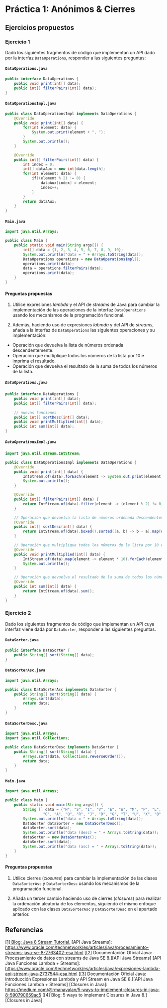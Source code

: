 # Práctica 1: Anónimos & Cierres

## Ejercicios propuestos

### Ejercicio 1

Dado los siguientes fragmentos de código que implementan un API dado por la interfaz `DataOperations`, responder a las siguientes preguntas:

#### `DataOperations.java`

```java
public interface DataOperations {
    public void print(int[] data);
    public int[] filterPairs(int[] data);
}
```

#### `DataOperationsImpl.java`

```java
public class DataOperationsImpl implements DataOperations {
    @Override
    public void print(int[] data) {
        for(int element: data) {
            System.out.print(element + ", ");
        }
        System.out.println();
    }

    @Override
    public int[] filterPairs(int[] data) {
        int index = 0;
        int[] dataAux = new int[data.length];
        for(int element: data) {
            if((element % 2) != 0) {
                dataAux[index] = element;
                index++;
            }
        }
        return dataAux;
    }
}
```

#### `Main.java`

```java
import java.util.Arrays;

public class Main {
    public static void main(String args[]) {
        int[] data = {1, 2, 3, 4, 5, 6, 7, 8, 9, 10};
        System.out.println("data = " + Arrays.toString(data));
        DataOperations operations = new DataOperationsImpl();
        operations.print(data);
        data = operations.filterPairs(data);
        operations.print(data);
    }
}
```

#### Preguntas propuestas

1. Utilice expresiones *lambda* y el API de *streams* de Java para cambiar la implementación de las operaciones de la interfaz `DataOperations` usando los mecanismos de la programación funcional.

2. Además, haciendo uso de expresiones *labmda* y del API de *streams*, añada a la interfaz de `DataOperations` las siguientes operaciones y su implementación:

- Operación que devuelva la lista de números ordenada descendentemente.
- Operación que multiplique todos los números de la lista por 10 e imprima el resultado.
- Operación que devuelva el resultado de la suma de todos los números de la lista.

##### `DataOperations.java`

```java
public interface DataOperations {
    public void print(int[] data);
    public int[] filterPairs(int[] data);
    
    // nuevas funciones
    public int[] sortDesc(int[] data);
    public void printMultiplied(int[] data);
    public int sum(int[] data);
}
```

##### `DataOperationsImpl.java`

```java
import java.util.stream.IntStream;

public class DataOperationsImpl implements DataOperations {
    @Override
    public void print(int[] data) {
        IntStream.of(data).forEach(element -> System.out.print(element + ", "));
        System.out.println();
    }

    @Override
    public int[] filterPairs(int[] data) {
        return IntStream.of(data).filter(element -> (element % 2) != 0).toArray();
    }

    // Operación que devuelva la lista de números ordenada descendentemente.
    @Override
    public int[] sortDesc(int[] data) {
        return IntStream.of(data).boxed().sorted((a, b) -> b - a).mapToInt(i -> i).toArray();
    }

    // Operación que multiplique todos los números de la lista por 10 e imprima el resultado.
    @Override
    public void printMultiplied(int[] data) {
        IntStream.of(data).map(element -> element * 10).forEach(element -> System.out.print(element + ", "));
        System.out.println();
    }

    // Operación que devuelva el resultado de la suma de todos los números de la lista.
    @Override
    public int sum(int[] data) {
        return IntStream.of(data).sum();
    }
}
```


### Ejercicio 2

Dado los siguientes fragmentos de código que implementan un API cuya interfaz viene dada por `DataSorter`, responder a las siguientes preguntas.

#### `DataSorter.java`

```java
public interface DataSorter {
    public String[] sort(String[] data);
}
```

#### `DataSorterAsc.java`

```java
import java.util.Arrays;

public class DataSorterAsc implements DataSorter {
    public String[] sort(String[] data) {
        Arrays.sort(data);
        return data;
    }
}
```

#### `DataSorterDesc.java`

```java
import java.util.Arrays;
import java.util.Collections;

public class DataSorterDesc implements DataSorter {
    public String[] sort(String[] data) {
        Arrays.sort(data, Collections.reverseOrder());
        return data;
    }
}

```

#### `Main.java`

```java
import java.util.Arrays;

public class Main {
    public static void main(String args[]) {
        String [] data = {"H", "S", "I", "V", "E", "W", "M", "P", "L",  "C", "N", "K",
                 "O", "A", "Q", "R", "J", "D", "G", "T", "U", "X", "B", "Y", "Z", "F"};
        System.out.println("data = " + Arrays.toString(data));
        DataSorter dataSorter = new DataSorterDesc();
        dataSorter.sort(data);
        System.out.println("data (desc) = " + Arrays.toString(data));
        dataSorter = new DataSorterAsc();
        dataSorter.sort(data);
        System.out.println("data (asc) = " + Arrays.toString(data));
    }
}
```

#### Preguntas propuestas

1. Utilice cierres (*closures*) para cambiar la implementación de las clases `DataSorterAsc` y `DataSorterDesc` usando los mecanismos de la programación funcional.

2. Añada un tercer cambio haciendo uso de cierres (*closures*) para realizar la ordenación aleatoria de los elementos, siguiendo el mismo enfoque aplicado con las clases `DataSorterAsc` y `DataSorterDesc` en el apartado anterior.

## Referencias

[Java 8 Stream Tutorial]: https://winterbe.com/posts/2014/07/31/java8-stream-tutorial-examples/
[[1] Blog: Java 8 Stream Tutorial.][Java 8 Stream Tutorial]
[API Java Streams]: https://www.oracle.com/technetwork/es/articles/java/procesamiento-streams-java-se-8-2763402-esa.html
[[2] Documentación Oficial Java: Procesamiento de datos con streams de Java SE 8.][API Java Streams]
[API Java Funciones Lambda + Streams]: https://www.oracle.com/technetwork/es/articles/java/expresiones-lambda-api-stream-java-2737544-esa.html
[[3] Documentación Oficial Java: Introducción Expresiones Lambda y API Stream en Java SE 8.][API Java Funciones Lambda + Streams]
[Closures in Java]: https://medium.com/@rmanavalan/5-ways-to-implement-closures-in-java-8-590790659ac5
[[4] Blog: 5 ways to implement Closures in Java 8.][Closures in Java]
